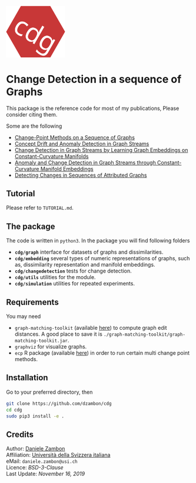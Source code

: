 
<img src="logo.svg" alt="logo cdg" width="160"/>


# Change Detection in a sequence of Graphs

This package is the reference code for most of my publications, Please consider citing them.

Some are the following

* [Change-Point Methods on a Sequence of Graphs](https://dzambon.github.com/publications/zambon2019change)
* [Concept Drift and Anomaly Detection in Graph Streams](https://dzambon.github.com/publications/zambon2018concept)
* [Change Detection in Graph Streams by Learning Graph Embeddings on Constant-Curvature Manifolds](https://dzambon.github.com/publications/grattarola2019change)
* [Anomaly and Change Detection in Graph Streams through Constant-Curvature Manifold Embeddings](https://dzambon.github.com/publications/zambon2018anomaly)
* [Detecting Changes in Sequences of Attributed Graphs](https://dzambon.github.com/publications/zambon2017detecting)

## Tutorial

Please refer to `TUTORIAL.md`.


## The package

The code is written in `python3`. 
In the package you will find following folders
* **`cdg/graph`** interface for datasets of graphs and dissimilarities.
* **`cdg/embedding`** several types of numeric representations of graphs, such as, dissimilarity representation and manifold embeddings. 
* **`cdg/changedetection`** tests for change detection.
* **`cdg/utils`** utilities for the module.
* **`cdg/simulation`** utilities for repeated experiments.



## Requirements 

You may need 
* `graph-matching-toolkit` (available [here](https://github.com/dzambon/graph-matching-toolkit)) to compute graph 
edit distances. A good place to save it is `./graph-matching-toolkit/graph-matching-toolkit.jar`.
* `graphviz` for visualize graphs.
* `ecp` R package (available [here](https://cran.r-project.org/web/packages/ecp/index.html)) in order to run certain multi change point methods.


## Installation

Go to your preferred directory, then 
```bash
git clone https://github.com/dzambon/cdg
cd cdg
sudo pip3 install -e .
```


## Credits

Author: [Daniele Zambon](https://dzambon.github.io)    
Affiliation: [Università della Svizzera italiana](https://inf.usi.ch)   
eMail: `daniele.zambon@usi.ch`   
Licence: _BSD-3-Clause_   
Last Update: _November 16, 2019_   

